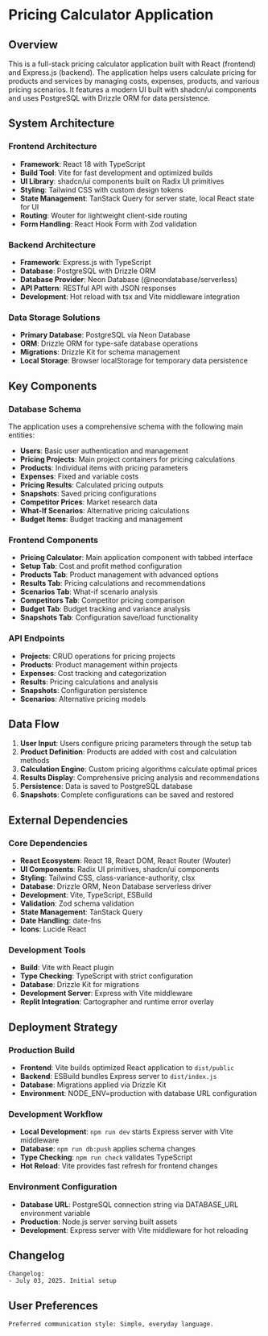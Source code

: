 # Pricing Calculator Application

## Overview

This is a full-stack pricing calculator application built with React (frontend) and Express.js (backend). The application helps users calculate pricing for products and services by managing costs, expenses, products, and various pricing scenarios. It features a modern UI built with shadcn/ui components and uses PostgreSQL with Drizzle ORM for data persistence.

## System Architecture

### Frontend Architecture
- **Framework**: React 18 with TypeScript
- **Build Tool**: Vite for fast development and optimized builds
- **UI Library**: shadcn/ui components built on Radix UI primitives
- **Styling**: Tailwind CSS with custom design tokens
- **State Management**: TanStack Query for server state, local React state for UI
- **Routing**: Wouter for lightweight client-side routing
- **Form Handling**: React Hook Form with Zod validation

### Backend Architecture
- **Framework**: Express.js with TypeScript
- **Database**: PostgreSQL with Drizzle ORM
- **Database Provider**: Neon Database (@neondatabase/serverless)
- **API Pattern**: RESTful API with JSON responses
- **Development**: Hot reload with tsx and Vite middleware integration

### Data Storage Solutions
- **Primary Database**: PostgreSQL via Neon Database
- **ORM**: Drizzle ORM for type-safe database operations
- **Migrations**: Drizzle Kit for schema management
- **Local Storage**: Browser localStorage for temporary data persistence

## Key Components

### Database Schema
The application uses a comprehensive schema with the following main entities:
- **Users**: Basic user authentication and management
- **Pricing Projects**: Main project containers for pricing calculations
- **Products**: Individual items with pricing parameters
- **Expenses**: Fixed and variable costs
- **Pricing Results**: Calculated pricing outputs
- **Snapshots**: Saved pricing configurations
- **Competitor Prices**: Market research data
- **What-If Scenarios**: Alternative pricing calculations
- **Budget Items**: Budget tracking and management

### Frontend Components
- **Pricing Calculator**: Main application component with tabbed interface
- **Setup Tab**: Cost and profit method configuration
- **Products Tab**: Product management with advanced options
- **Results Tab**: Pricing calculations and recommendations
- **Scenarios Tab**: What-if scenario analysis
- **Competitors Tab**: Competitor pricing comparison
- **Budget Tab**: Budget tracking and variance analysis
- **Snapshots Tab**: Configuration save/load functionality

### API Endpoints
- **Projects**: CRUD operations for pricing projects
- **Products**: Product management within projects
- **Expenses**: Cost tracking and categorization
- **Results**: Pricing calculations and analysis
- **Snapshots**: Configuration persistence
- **Scenarios**: Alternative pricing models

## Data Flow

1. **User Input**: Users configure pricing parameters through the setup tab
2. **Product Definition**: Products are added with cost and calculation methods
3. **Calculation Engine**: Custom pricing algorithms calculate optimal prices
4. **Results Display**: Comprehensive pricing analysis and recommendations
5. **Persistence**: Data is saved to PostgreSQL database
6. **Snapshots**: Complete configurations can be saved and restored

## External Dependencies

### Core Dependencies
- **React Ecosystem**: React 18, React DOM, React Router (Wouter)
- **UI Components**: Radix UI primitives, shadcn/ui components
- **Styling**: Tailwind CSS, class-variance-authority, clsx
- **Database**: Drizzle ORM, Neon Database serverless driver
- **Development**: Vite, TypeScript, ESBuild
- **Validation**: Zod schema validation
- **State Management**: TanStack Query
- **Date Handling**: date-fns
- **Icons**: Lucide React

### Development Tools
- **Build**: Vite with React plugin
- **Type Checking**: TypeScript with strict configuration
- **Database**: Drizzle Kit for migrations
- **Development Server**: Express with Vite middleware
- **Replit Integration**: Cartographer and runtime error overlay

## Deployment Strategy

### Production Build
- **Frontend**: Vite builds optimized React application to `dist/public`
- **Backend**: ESBuild bundles Express server to `dist/index.js`
- **Database**: Migrations applied via Drizzle Kit
- **Environment**: NODE_ENV=production with database URL configuration

### Development Workflow
- **Local Development**: `npm run dev` starts Express server with Vite middleware
- **Database**: `npm run db:push` applies schema changes
- **Type Checking**: `npm run check` validates TypeScript
- **Hot Reload**: Vite provides fast refresh for frontend changes

### Environment Configuration
- **Database URL**: PostgreSQL connection string via DATABASE_URL environment variable
- **Production**: Node.js server serving built assets
- **Development**: Express server with Vite middleware for hot reloading

## Changelog

```
Changelog:
- July 03, 2025. Initial setup
```

## User Preferences

```
Preferred communication style: Simple, everyday language.
```